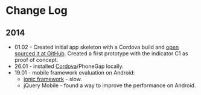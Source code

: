 # Change Log

## 2014

* 01.02 - Created initial app skeleton with a Cordova build and [open sourced it at GitHub](https://github.com/sinnwerkstatt/economy-common-good-mobile). Created a first prototype with the indicator C1 as proof of concept.
* 26.01 - installed [Cordova](http://docs.phonegap.com/en/3.3.0/guide_cli_index.md.html#The%20Command-Line%20Interface)/PhoneGap locally.
* 19.01 - mobile framework evaluation on Android:
    * [ionic framework](http://ionicframework.com/) - slow.
    * jQuery Mobile - found a way to improve the performance on Android.
